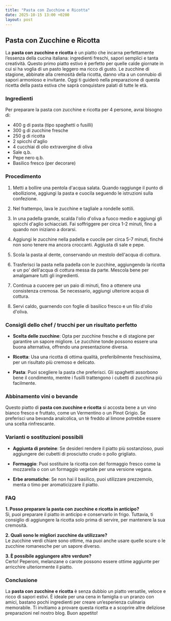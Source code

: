 ```yaml
---
title: "Pasta con Zucchine e Ricotta"
date: 2025-10-15 13:00 +0200
layout: post
---
```


## Pasta con Zucchine e Ricotta

La **pasta con zucchine e ricotta** è un piatto che incarna perfettamente l’essenza della cucina italiana: ingredienti freschi, sapori semplici e tanta creatività. Questo primo piatto estivo è perfetto per quelle calde giornate in cui si ha voglia di un pasto leggero ma ricco di gusto. Le zucchine di stagione, abbinate alla cremosità della ricotta, danno vita a un connubio di sapori armonioso e invitante. Oggi ti guiderò nella preparazione di questa ricetta della pasta estiva che saprà conquistare palati di tutte le età.

### Ingredienti

Per preparare la pasta con zucchine e ricotta per 4 persone, avrai bisogno di:

- 400 g di pasta (tipo spaghetti o fusilli)
- 300 g di zucchine fresche
- 250 g di ricotta
- 2 spicchi d'aglio
- 4 cucchiai di olio extravergine di oliva
- Sale q.b.
- Pepe nero q.b.
- Basilico fresco (per decorare)

### Procedimento

1. Metti a bollire una pentola d'acqua salata. Quando raggiunge il punto di ebollizione, aggiungi la pasta e cuocila seguendo le istruzioni sulla confezione.
   
2. Nel frattempo, lava le zucchine e tagliale a rondelle sottili. 

3. In una padella grande, scalda l'olio d'oliva a fuoco medio e aggiungi gli spicchi d'aglio schiacciati. Fai soffriggere per circa 1-2 minuti, fino a quando non iniziano a dorarsi.

4. Aggiungi le zucchine nella padella e cuocile per circa 5-7 minuti, finché non sono tenere ma ancora croccanti. Aggiusta di sale e pepe.

5. Scola la pasta al dente, conservando un mestolo dell'acqua di cottura. 

6. Trasferisci la pasta nella padella con le zucchine, aggiungendo la ricotta e un po' dell'acqua di cottura messa da parte. Mescola bene per amalgamare tutti gli ingredienti.

7. Continua a cuocere per un paio di minuti, fino a ottenere una consistenza cremosa. Se necessario, aggiungi ulteriore acqua di cottura.

8. Servi caldo, guarnendo con foglie di basilico fresco e un filo d'olio d'oliva.

### Consigli dello chef / trucchi per un risultato perfetto

- **Scelta delle zucchine**: Opta per zucchine fresche e di stagione per garantire un sapore migliore. Le zucchine tonde possono essere una buona alternativa, offrendo una presentazione diversa.
  
- **Ricotta**: Usa una ricotta di ottima qualità, preferibilmente freschissima, per un risultato più cremoso e delicato.

- **Pasta**: Puoi scegliere la pasta che preferisci. Gli spaghetti assorbono bene il condimento, mentre i fusilli trattengono i cubetti di zucchina più facilmente.

### Abbinamento vini o bevande

Questo piatto di **pasta con zucchine e ricotta** si accosta bene a un vino bianco fresco e fruttato, come un Vermentino o un Pinot Grigio. Se preferisci una bevanda analcolica, un tè freddo al limone potrebbe essere una scelta rinfrescante.

### Varianti o sostituzioni possibili

- **Aggiunta di proteine**: Se desideri rendere il piatto più sostanzioso, puoi aggiungere dei cubetti di prosciutto crudo o pollo grigliato.

- **Formaggio**: Puoi sostituire la ricotta con del formaggio fresco come la mozzarella o con un formaggio vegetale per una versione vegana.

- **Erbe aromatiche**: Se non hai il basilico, puoi utilizzare prezzemolo, menta o timo per aromaticizzare il piatto.

### FAQ

**1. Posso preparare la pasta con zucchine e ricotta in anticipo?**  
Sì, puoi preparare il piatto in anticipo e conservarlo in frigo. Tuttavia, ti consiglio di aggiungere la ricotta solo prima di servire, per mantenere la sua cremosità.

**2. Quali sono le migliori zucchine da utilizzare?**  
Le zucchine verdi chiare sono ottime, ma puoi anche usare quelle scure o le zucchine romanesche per un sapore diverso.

**3. È possibile aggiungere altre verdure?**  
Certo! Peperoni, melanzane o carote possono essere ottime aggiunte per arricchire ulteriormente il piatto.

### Conclusione

La **pasta con zucchine e ricotta** è senza dubbio un piatto versatile, veloce e ricco di sapori estivi. È ideale per una cena in famiglia o un pranzo con amici, bastano pochi ingredienti per creare un’esperienza culinaria memorabile. Ti invitiamo a provare questa ricetta e a scoprire altre deliziose preparazioni nel nostro blog. Buon appetito!